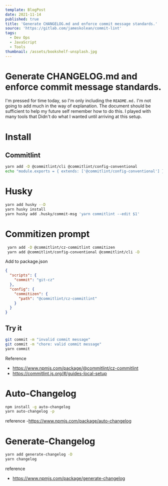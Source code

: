 ```yaml
---
template: BlogPost
date: 2021-11-14
published: true
title: 'Generate CHANGELOG.md and enforce commit message standards.'
source: 'https://gitlab.com/jameskolean/commit-lint'
tags:
  - Dev Ops
  - JavaScript
  - Tools
thumbnail: /assets/bookshelf-unsplash.jpg
---
```


# Generate CHANGELOG.md and enforce commit message standards.

I'm pressed for time today, so I'm only including the `README.md.` I'm not going to add much in the way of explanation. The document should be sufficient to help my future self remember how to do this. I played with many tools that Didn't do what I wanted until arriving at this setup.

# Install

## Commitlint

```bash
yarn add -D @commitlint/cli @commitlint/config-conventional
echo "module.exports = { extends: ['@commitlint/config-conventional'] };" > commitlint.config.js
```

# Husky

```bash
yarn add husky --D
yarn husky install
yarn husky add .husky/commit-msg 'yarn commitlint --edit $1'
```

# Commitizen prompt

```bash
 yarn add -D @commitlint/cz-commitlint commitizen
 yarn add @commitlint/config-conventional @commitlint/cli -D
```

Add to package.json

```json
{
  "scripts": {
    "commit": "git-cz"
  },
  "config": {
    "commitizen": {
      "path": "@commitlint/cz-commitlint"
    }
  }
}
```

## Try it

```bash
git commit -m "invalid commit message"
git commit -m "chore: valid commit message"
yarn commit
```

Reference

- https://www.npmjs.com/package/@commitlint/cz-commitlint
- https://commitlint.js.org/#/guides-local-setup

# Auto-Changelog

```bash
npm install -g auto-changelog
yarn auto-changelog -p
```

reference -https://www.npmjs.com/package/auto-changelog

# Generate-Changelog

```bash
yarn add generate-changelog -D
yarn changelog
```

reference

- https://www.npmjs.com/package/generate-changelog
